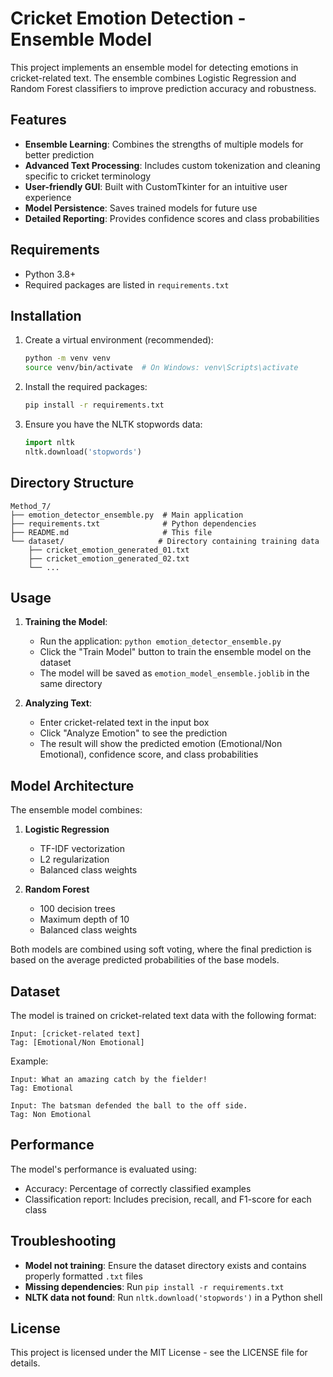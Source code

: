 # Cricket Emotion Detection - Ensemble Model

This project implements an ensemble model for detecting emotions in cricket-related text. The ensemble combines Logistic Regression and Random Forest classifiers to improve prediction accuracy and robustness.

## Features

- **Ensemble Learning**: Combines the strengths of multiple models for better prediction
- **Advanced Text Processing**: Includes custom tokenization and cleaning specific to cricket terminology
- **User-friendly GUI**: Built with CustomTkinter for an intuitive user experience
- **Model Persistence**: Saves trained models for future use
- **Detailed Reporting**: Provides confidence scores and class probabilities

## Requirements

- Python 3.8+
- Required packages are listed in `requirements.txt`

## Installation

1. Create a virtual environment (recommended):
   ```bash
   python -m venv venv
   source venv/bin/activate  # On Windows: venv\Scripts\activate
   ```

2. Install the required packages:
   ```bash
   pip install -r requirements.txt
   ```

3. Ensure you have the NLTK stopwords data:
   ```python
   import nltk
   nltk.download('stopwords')
   ```

## Directory Structure

```
Method_7/
├── emotion_detector_ensemble.py  # Main application
├── requirements.txt              # Python dependencies
├── README.md                     # This file
└── dataset/                     # Directory containing training data
    ├── cricket_emotion_generated_01.txt
    ├── cricket_emotion_generated_02.txt
    └── ...
```

## Usage

1. **Training the Model**:
   - Run the application: `python emotion_detector_ensemble.py`
   - Click the "Train Model" button to train the ensemble model on the dataset
   - The model will be saved as `emotion_model_ensemble.joblib` in the same directory

2. **Analyzing Text**:
   - Enter cricket-related text in the input box
   - Click "Analyze Emotion" to see the prediction
   - The result will show the predicted emotion (Emotional/Non Emotional), confidence score, and class probabilities

## Model Architecture

The ensemble model combines:

1. **Logistic Regression**
   - TF-IDF vectorization
   - L2 regularization
   - Balanced class weights

2. **Random Forest**
   - 100 decision trees
   - Maximum depth of 10
   - Balanced class weights

Both models are combined using soft voting, where the final prediction is based on the average predicted probabilities of the base models.

## Dataset

The model is trained on cricket-related text data with the following format:

```
Input: [cricket-related text]
Tag: [Emotional/Non Emotional]
```

Example:
```
Input: What an amazing catch by the fielder!
Tag: Emotional

Input: The batsman defended the ball to the off side.
Tag: Non Emotional
```

## Performance

The model's performance is evaluated using:
- Accuracy: Percentage of correctly classified examples
- Classification report: Includes precision, recall, and F1-score for each class

## Troubleshooting

- **Model not training**: Ensure the dataset directory exists and contains properly formatted `.txt` files
- **Missing dependencies**: Run `pip install -r requirements.txt`
- **NLTK data not found**: Run `nltk.download('stopwords')` in a Python shell

## License

This project is licensed under the MIT License - see the LICENSE file for details.
